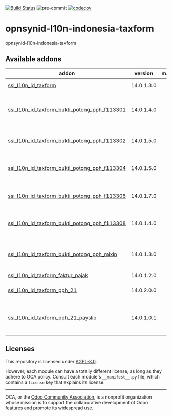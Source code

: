 [![Build Status](https://travis-ci.com/open-synergy/opnsynid-l10n-indonesia-taxform.svg?branch=14.0)](https://travis-ci.com/open-synergy/opnsynid-l10n-indonesia-taxform)
![pre-commit](https://github.com/open-synergy/opnsynid-l10n-indonesia-taxform/actions/workflows/pre-commit.yml/badge.svg)
[![codecov](https://codecov.io/gh/open-synergy/opnsynid-l10n-indonesia-taxform/branch/14.0/graph/badge.svg)](https://codecov.io/gh/open-synergy/opnsynid-l10n-indonesia-taxform)

<!-- /!\ do not modify above this line -->

# opnsynid-l10n-indonesia-taxform

opnsynid-l10n-indonesia-taxform

<!-- /!\ do not modify below this line -->

<!-- prettier-ignore-start -->

[//]: # (addons)

Available addons
----------------
addon | version | maintainers | summary
--- | --- | --- | ---
[ssi_l10n_id_taxform](ssi_l10n_id_taxform/) | 14.0.1.3.0 |  | Indonesia's Taxform
[ssi_l10n_id_taxform_bukti_potong_pph_f113301](ssi_l10n_id_taxform_bukti_potong_pph_f113301/) | 14.0.1.4.0 |  | Indonesia - Bukti Potong PPh 21/26 Tidak Final (f.1.1.33.01)
[ssi_l10n_id_taxform_bukti_potong_pph_f113302](ssi_l10n_id_taxform_bukti_potong_pph_f113302/) | 14.0.1.5.0 |  | Indonesia - Bukti Potong PPh 21 Final (f.1.1.33.02)
[ssi_l10n_id_taxform_bukti_potong_pph_f113304](ssi_l10n_id_taxform_bukti_potong_pph_f113304/) | 14.0.1.5.0 |  | Indonesia - Bukti Potong PPh 22 (f.1.1.33.04)
[ssi_l10n_id_taxform_bukti_potong_pph_f113306](ssi_l10n_id_taxform_bukti_potong_pph_f113306/) | 14.0.1.7.0 |  | Indonesia - Bukti Potong PPh 23 (f.1.1.33.06)
[ssi_l10n_id_taxform_bukti_potong_pph_f113308](ssi_l10n_id_taxform_bukti_potong_pph_f113308/) | 14.0.1.4.0 |  | Indonesia - Bukti Potong PPh 26 (f.1.1.33.08)
[ssi_l10n_id_taxform_bukti_potong_pph_mixin](ssi_l10n_id_taxform_bukti_potong_pph_mixin/) | 14.0.1.3.0 |  | Indonesia - Mixin Feature for Bukti Potong PPh
[ssi_l10n_id_taxform_faktur_pajak](ssi_l10n_id_taxform_faktur_pajak/) | 14.0.1.2.0 |  | Faktur Pajak
[ssi_l10n_id_taxform_pph_21](ssi_l10n_id_taxform_pph_21/) | 14.0.2.0.0 |  | Indonesia's PPh 21 Taxform
[ssi_l10n_id_taxform_pph_21_payslip](ssi_l10n_id_taxform_pph_21_payslip/) | 14.0.1.0.1 |  | Indonesia's Taxform - PPh 21 Computation On Payslip

[//]: # (end addons)

<!-- prettier-ignore-end -->

## Licenses

This repository is licensed under [AGPL-3.0](LICENSE).

However, each module can have a totally different license, as long as they adhere to OCA
policy. Consult each module's `__manifest__.py` file, which contains a `license` key
that explains its license.

----

OCA, or the [Odoo Community Association](http://odoo-community.org/), is a nonprofit
organization whose mission is to support the collaborative development of Odoo features
and promote its widespread use.
